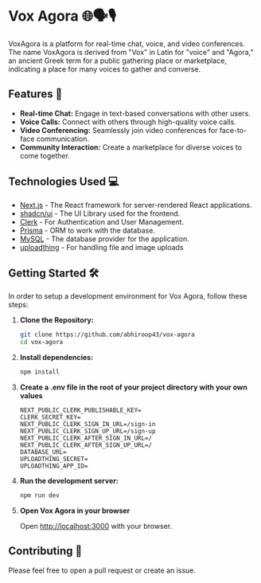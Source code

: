 # Vox Agora 🌐🗣️🎙️

VoxAgora is a platform for real-time chat, voice, and video conferences. The name VoxAgora is derived from "Vox" in Latin for "voice" and "Agora," an ancient Greek term for a public gathering place or marketplace, indicating a place for many voices to gather and converse.

## Features 🚀

- **Real-time Chat:** Engage in text-based conversations with other users.
- **Voice Calls:** Connect with others through high-quality voice calls.
- **Video Conferencing:** Seamlessly join video conferences for face-to-face communication.
- **Community Interaction:** Create a marketplace for diverse voices to come together.

## Technologies Used 💻

- [Next.js](https://nextjs.org/) - The React framework for server-rendered React applications.
- [shadcn/ui](https://ui.shadcn.com/) - The UI Library used for the frontend.
- [Clerk](https://clerk.com/) - For Authentication and User Management.
- [Prisma](https://www.prisma.io/) - ORM to work with the database.
- [MySQL](https://www.mysql.com/) - The database provider for the application.
- [uploadthing](https://uploadthing.com/) - For handling file and image uploads

## Getting Started 🛠️

In order to setup a development environment for Vox Agora, follow these steps:

1. **Clone the Repository:**

    ```bash
    git clone https://github.com/abhiroop43/vox-agora
    cd vox-agora

2. **Install dependencies:**

    ```bash
    npm install

3. **Create a .env file in the root of your project directory with your own values**

    ```env
    NEXT_PUBLIC_CLERK_PUBLISHABLE_KEY=
    CLERK_SECRET_KEY=
    NEXT_PUBLIC_CLERK_SIGN_IN_URL=/sign-in
    NEXT_PUBLIC_CLERK_SIGN_UP_URL=/sign-up
    NEXT_PUBLIC_CLERK_AFTER_SIGN_IN_URL=/
    NEXT_PUBLIC_CLERK_AFTER_SIGN_UP_URL=/
    DATABASE_URL=
    UPLOADTHING_SECRET=
    UPLOADTHING_APP_ID=
    ```

4. **Run the development server:**

    ```bash
    npm run dev

5. **Open Vox Agora in your browser**

    Open [http://localhost:3000](http://localhost:3000) with your browser.

## Contributing 🤝

Please feel free to open a pull request or create an issue.
